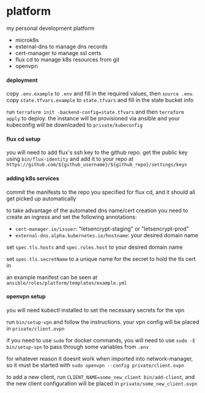 # platform
my personal development platform
* microk8s
* external-dns to manage dns records
* cert-manager to manage ssl certs
* flux cd to manage k8s resources from git
* openvpn

#### deployment
copy `.env.example` to `.env` and fill in the required values, then `source .env`. copy `state.tfvars.example` to `state.tfvars` and fill in the state bucket info

run `terraform init -backend-config=state.tfvars` and then `terraform apply` to deploy. the instance will be provisioned via ansible and your kubeconfig will be downloaded to `private/kubeconfig`

#### flux cd setup
you will need to add flux's ssh key to the github repo. get the public key using `bin/flux-identity` and add it to your repo at `https://github.com/${github_username}/${github_repo}/settings/keys`

#### adding k8s services
commit the manifests to the repo you specified for flux cd, and it should all get picked up automatically

to take advantage of the automated dns name/cert creation you need to create an ingress and set the following annotations:
- `cert-manager.io/issuer`: "letsencrypt-staging" or "letsencrypt-prod"
- `external-dns.alpha.kubernetes.io/hostname`: your desired domain name

set `spec.tls.hosts` and `spec.rules.host` to your desired domain name

set `spec.tls.secretName` to a unique name for the secret to hold the tls cert in

an example manifest can be seen at `ansible/roles/platform/templates/example.yml`

#### openvpn setup
you will need kubectl installed to set the necessary secrets for the vpn

run `bin/setup-vpn` and follow the instructions. your vpn config will be placed in `private/client.ovpn`

if you need to use `sudo` for docker commands, you will need to use `sudo -E bin/setup-vpn` to pass through some variables from `.env`

for whatever reason it doesnt work when imported into network-manager, so it must be started with `sudo openvpn --config private/client.ovpn`

to add a new client, run `CLIENT_NAME=some_new_client bin/add-client`, and the new client configuration will be placed in `private/some_new_client.ovpn`
